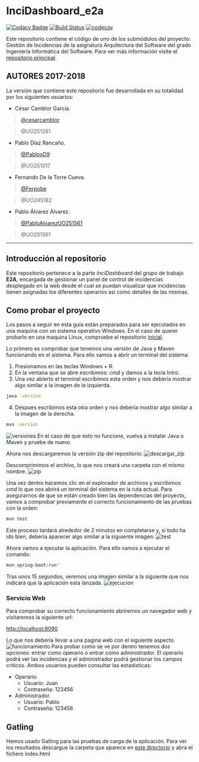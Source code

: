 # InciDashboard_e2a #

[![Codacy Badge](https://api.codacy.com/project/badge/Grade/5a963e9cc71c4f0c951250172abd6d15)](https://www.codacy.com/app/PablooD9/InciDashboard_e2a?utm_source=github.com&amp;utm_medium=referral&amp;utm_content=Arquisoft/InciDashboard_e2a&amp;utm_campaign=Badge_Grade)
[![Build Status](https://travis-ci.org/Arquisoft/InciDashboard_e2a.svg?branch=master)](https://travis-ci.org/Arquisoft/InciDashboard_e2a)
[![codecov](https://codecov.io/gh/Arquisoft/InciDashboard_e2a/branch/master/graph/badge.svg)](https://codecov.io/gh/Arquisoft/InciDashboard_e2a)

Este repositorio contiene el código de uno de los submódulos del proyecto: Gestión de Incidencias de la asignatura Arquitectura del Software del grado Ingeniería Informática del Software. Para ver más información visite el [repositorio principal](https://github.com/MrKarrter/GestorIncidencias).

## AUTORES 2017-2018 ##

La versión que contiene este repositorio fue desarrollada en su totalidad por los siguientes usuarios:
+ César Camblor García.
> [@cesarcamblor](https://github.com/cesarcamblor)

> @UO251281

+ Pablo Díaz Rancaño.
> [@PablooD9](https://github.com/PablooD9)

> @UO251017

+ Fernando De la Torre Cueva.
> [@Ferpobe](https://github.com/ferpobe)

> @UO245182

+ Pablo Álvarez Álvarez.
> [@PabloAlvarezUO251561](https://github.com/PabloAlvarezUO251561)

> @UO251561
- - - -

## Introducción al repositorio ##

Este repositorio pertenece a la parte *InciDashboard* del grupo de trabajo **E2A**, encargada de gestionar un panel de control de incidencias desplegado en la web desde el cual se puedan visualizar que incidencias tienen asignadas los diferentes operarios asi como detalles de las mismas.

## Como probar el proyecto ##
Los pasos a seguir en esta guía están preparados para ser ejecutados en una maquina con un sistema operativo Windows. En el caso de querer probarlo en una maquina Linux, compruebe el repositorio [inicial](https://github.com/MrKarrter/GestorIncidencias).

Lo primero es comprobar que tenemos una versión de Java y Maven funcionando en el sistema. Para ello vamos a abrir un terminal del sistema:
1.	Presionamos en las teclas Windows + R.
2.	En la ventana que se abre escribimos: *cmd* y damos a la tecla Intro.
3.	Una vez abierto el terminal escribimos esta orden y nos debería mostrar algo similar a la imagen de la izquierda.
```bash
java -version
```
4.	Despues escribimos esta otra orden y nos debería mostrar algo similar a la imagen de la derecha.
```bash
mvn -version
```
![versiones](https://github.com/MrKarrter/GestorIncidencias/blob/master/readme_imagenes/Version_Java_Maven.png)
En el caso de que esto no funcione, vuelva a instalar Java o Maven y pruebe de nuevo.

Ahora nos descargaremos la versión zip del repositorio:
![descargar_zip](https://github.com/MrKarrter/GestorIncidencias/blob/master/readme_imagenes/Descarga_Dashboard.png)

Descomprimimos el archivo, lo que nos creará una carpeta con el mismo nombre. 
![zip](https://github.com/MrKarrter/GestorIncidencias/blob/master/readme_imagenes/Zip_Dashboard.png)

Una vez dentro hacemos clic en el explorador de archivos y escribimos *cmd* lo que nos abrirá un terminal del sistema en la ruta actual.
Para asegurarnos de que se están creado bien las dependencias del proyecto, vamos a comprobar previamente el correcto funcionamiento de las pruebas con la orden:
```bash
mvn test
```
Este proceso tardará alrededor de 2 minutos en completarse y, si todo ha ido bien, debería aparecer algo similar a la siguiente imagen:
![test](https://github.com/MrKarrter/GestorIncidencias/blob/master/readme_imagenes/Test_Dashboard.png)

Ahora vamos a ejecutar la aplicación. Para ello vamos a ejecutar el comando:
```bash
mvn spring-boot:run"
```
Tras unos 15 segundos, veremos una imagen similar a la siguiente que nos indicará que la aplicación esta lanzada.
![ejecucion](https://github.com/MrKarrter/GestorIncidencias/blob/master/readme_imagenes/Ejecucion_Dashboard.png)

<a name="DatosEntrada"></a>
### Servicio Web ###
Para comprobar su correcto funcionamiento abriremos un navegador web y visitaremos la siguiente url:

[http://localhost:8090](http://localhost:8090)

Lo que nos debería llevar a una pagina web con el siguiente aspecto.
![funcionamiento](https://github.com/MrKarrter/GestorIncidencias/blob/master/readme_imagenes/Funcionamiento_Dashboard.png)
Para probar como se ve por dentro tenemos dos opciones: entrar como operario o entrar como administrador. El operario podrá ver las incidencias y el administrador podrá gestionar los campos críticos. Ambos usuarios pueden consultar las estadísticas:
* Operario.
    * Usuario: Juan
    * Contraseña: 123456
* Administrador. 
    * Usuario: Pablo
    * Contraseña: 123456

## Gatling ##
Hemos usado Gatling para las pruebas de carga de la aplicación. Para ver los resultados descargue la carpeta que aparece en [este directorio]( https://unioviedo-my.sharepoint.com/:f:/g/personal/uo251017_uniovi_es/Eq7YPC8qQaREqJ95vVEEEQoBHETV4_TOcZ3cyyUAmlfhkg?e=iVJfff) y abra el fichero index.html
